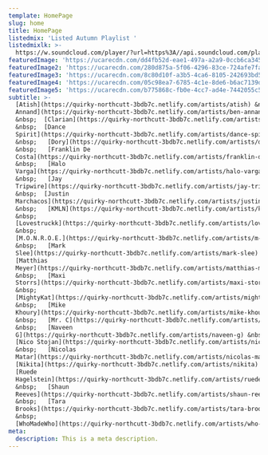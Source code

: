 ```yaml
---
template: HomePage
slug: home
title: HomePage
listedmix: 'Listed Autumn Playlist '
listedmixlk: >-
  https://w.soundcloud.com/player/?url=https%3A//api.soundcloud.com/playlists/657878880&color=%23ff5500&auto_play=false&hide_related=false&show_comments=true&show_user=true&show_reposts=false&show_teaser=true&visual=true
featuredImage: 'https://ucarecdn.com/dd4fb52d-eae1-497a-a2a9-0ccb6ca34531/'
featuredImage2: 'https://ucarecdn.com/280d875a-5f06-4296-83ce-724afe7fa036/'
featuredImage3: 'https://ucarecdn.com/8c80d10f-a3b5-4ca6-8105-242693bd59b3/'
featuredImage4: 'https://ucarecdn.com/05c98ea7-6785-4c1e-8de6-b6ac7139d6ab/'
featuredImage5: 'https://ucarecdn.com/b775868c-fb0e-4cc7-ad4e-7442055c5462/'
subtitle: >-
  [Atish](https://quirky-northcutt-3bdb7c.netlify.com/artists/atish) &nbsp; [Ben
  Annand](https://quirky-northcutt-3bdb7c.netlify.com/artists/ben-annand)
  &nbsp;  [Clarian](https://quirky-northcutt-3bdb7c.netlify.com/artists/clarian)
  &nbsp;  [Dance
  Spirit](https://quirky-northcutt-3bdb7c.netlify.com/artists/dance-spirit)
  &nbsp;   [Dory](https://quirky-northcutt-3bdb7c.netlify.com/artists/dory)
  &nbsp;   [Franklin De
  Costa](https://quirky-northcutt-3bdb7c.netlify.com/artists/franklin-de-costa)
  &nbsp;   [Halo
  Varga](https://quirky-northcutt-3bdb7c.netlify.com/artists/halo-varga)
  &nbsp;   [Jay
  Tripwire](https://quirky-northcutt-3bdb7c.netlify.com/artists/jay-tripwire)
  &nbsp;  [Justin
  Marchacos](https://quirky-northcutt-3bdb7c.netlify.com/artists/justin-marchacos)
  &nbsp;   [KMLN](https://quirky-northcutt-3bdb7c.netlify.com/artists/kmln)
  &nbsp;  
  [Lovestruckk](https://quirky-northcutt-3bdb7c.netlify.com/artists/lovestruckk)
  &nbsp;  
  [M.O.N.R.O.E.](https://quirky-northcutt-3bdb7c.netlify.com/artists/m-o-n-r-o-e)
  &nbsp;   [Mark
  Slee](https://quirky-northcutt-3bdb7c.netlify.com/artists/mark-slee) &nbsp;  
  [Matthias
  Meyer](https://quirky-northcutt-3bdb7c.netlify.com/artists/matthias-meyer)
  &nbsp;   [Maxi
  Storrs](https://quirky-northcutt-3bdb7c.netlify.com/artists/maxi-storrs)
  &nbsp;  
  [MightyKat](https://quirky-northcutt-3bdb7c.netlify.com/artists/mighty-kat)
  &nbsp;   [Mike
  Khoury](https://quirky-northcutt-3bdb7c.netlify.com/artists/mike-khoury)
  &nbsp;   [Mr. C](https://quirky-northcutt-3bdb7c.netlify.com/artists/mr-c)
  &nbsp;   [Naveen
  G](https://quirky-northcutt-3bdb7c.netlify.com/artists/naveen-g) &nbsp;  
  [Nico Stojan](https://quirky-northcutt-3bdb7c.netlify.com/artists/nico-stojan)
  &nbsp;   [Nicolas
  Matar](https://quirky-northcutt-3bdb7c.netlify.com/artists/nicolas-matar)&nbsp;  
  [Nikita](https://quirky-northcutt-3bdb7c.netlify.com/artists/nikita) &nbsp;  
  [Ruede
  Hagelstein](https://quirky-northcutt-3bdb7c.netlify.com/artists/ruede-hagelstein)
  &nbsp;   [Shaun
  Reeves](https://quirky-northcutt-3bdb7c.netlify.com/artists/shaun-reeves)
  &nbsp;   [Tara
  Brooks](https://quirky-northcutt-3bdb7c.netlify.com/artists/tara-brooks)
  &nbsp; 
  [WhoMadeWho](https://quirky-northcutt-3bdb7c.netlify.com/artists/who-made-who)
meta:
  description: This is a meta description.
---
```


